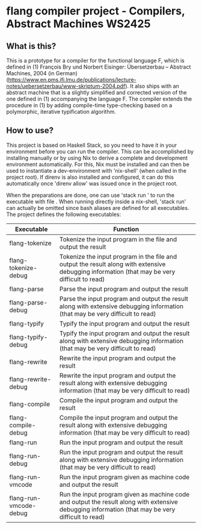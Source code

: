 # flang compiler project - Compilers, Abstract Machines WS2425
## What is this?
This is a prototype for a compiler for the functional language F, which is defined in (1) François Bry und Norbert Eisinger: Übersetzerbau – Abstract Machines, 2004 (in German) (https://www.en.pms.ifi.lmu.de/publications/lecture-notes/uebersetzerbau/www-skriptum-2004.pdf).
It also ships with an abstract machine that is a slightly simplified and corrected version of the one defined in (1) accompanying the language F.
The compiler extends the procedure in (1) by adding compile-time type-checking based on a polymorphic, iterative typification algorithm.
## How to use?
This project is based on Haskell Stack, so you need to have it in your environment before you can run the compiler.
This can be accomplished by installing manually or by using Nix to derive a complete and development environment automatically.
For this, Nix must be installed and can then be used to instantiate a dev-environment with 'nix-shell' (when called in the project root).
If direnv is also installed and configured, it can do this automatically once 'direnv allow' was issued once in the project root.

When the preparations are done, one can use 'stack run <executable> <filepath>' to run the executable <filepath> with file <filepath>.
When running directly inside a nix-shell, 'stack run' can actually be omitted since bash aliases are defined for all executables.
The project defines the following executables:

| Executable             | Function                                                                                                                                          |
| ---------------------- | ------------------------------------------------------------------------------------------------------------------------------------------------- |
| flang-tokenize         | Tokenize the input program in the file and output the result                                                                                      |
| flang-tokenize-debug   | Tokenize the input program in the file and output the result along with extensive debugging information (that may be very difficult to read)      |
| flang-parse            | Parse the input program and output the result                                                                                                     |
| flang-parse-debug      | Parse the input program and output the result along with extensive debugging information (that may be very difficult to read)                     |
| flang-typify           | Typify the input program and output the result                                                                                                    |
| flang-typify-debug     | Typify the input program and output the result along with extensive debugging information (that may be very difficult to read)                    |
| flang-rewrite          | Rewrite the input program and output the result                                                                                                   |
| flang-rewrite-debug    | Rewrite the input program and output the result along with extensive debugging information (that may be very difficult to read)                   |
| flang-compile          | Compile the input program and output the result                                                                                                   |
| flang-compile-debug    | Compile the input program and output the result along with extensive debugging information (that may be very difficult to read)                   |
| flang-run              | Run the input program and output the result                                                                                                       |
| flang-run-debug        | Run the input program and output the result along with extensive debugging information (that may be very difficult to read)                       |
| flang-run-vmcode       | Run the input program given as machine code and output the result                                                                                 |
| flang-run-vmcode-debug | Run the input program given as machine code and output the result along with extensive debugging information (that may be very difficult to read) |